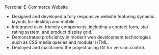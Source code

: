 Personal E-Commerce Website  
- Designed and developed a fully responsive website featuring dynamic layouts for desktop and mobile.  
- Integrated user-friendly components, including a contact form, star-rating system, and product display grid.  
- Demonstrated proficiency in modern web development technologies such as CSS media queries and modular HTML.  
- Deployed and maintained the project using Git for version control.  
